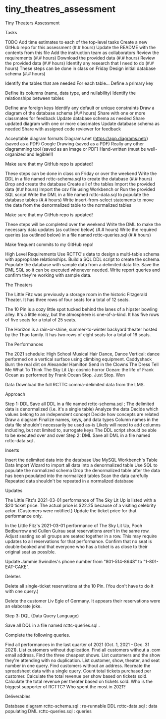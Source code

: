 ﻿# tiny_theatres_assessment
Tiny Theaters Assessment

Tasks

TODO Add time estimates to each of the top-level tasks
 Create a new GitHub repo for this assessment (#.# hours)
 Update the README with the contents from this file
 Add the instruction team as collaborators
 Review the requirements (#.# hours)
 Download the provided data (#.# hours)
 Review the provided data (#.# hours)
 Identify any research that I need to do (#.# hours)
These steps can be done in class on Friday
 Design initial database schema (#.# hours)

 Identify the tables that are needed
 For each table...
Define a primary key

Define its columns (name, data type, and nullability)
 Identify the relationships between tables
 
Define any foreign keys
 Identify any default or unique constraints
 Draw a diagram of the database schema (#.# hours)
 Share with one or more classmates for feedback
 Update database schema as needed
 Share updated diagram with one or more classmates
 Update database schema as needed
 Share with assigned code reviewer for feedback
 
Acceptable diagram formats
Diagrams.net (https://app.diagrams.net/) (saved as a PDF)
Google Drawing (saved as a PDF)
Really any other diagramming tool (saved as an image or PDF)
Hand-written (must be well-organized and legible!!)

Make sure that my GitHub repo is updated!

These steps can be done in class on Friday or over the weekend
 Write the DDL in a file named rcttc-schema.sql to create the database (#.# hours)
 Drop and create the database
 Create all of the tables
 Import the provided data (#.# hours)
 Import the csv file using Workbench or
 Run the provided SQL script
 Write the DML in a file named rcttc-data.sql to populate the database tables (#.#
hours)
 Write insert-from-select statements to move the data from the denormalized table
to the normalized tables

Make sure that my GitHub repo is updated!

These steps will be completed over the weekend
 Write the DML to make the necessary data updates (as outlined below) (#.# hours)
 Write the required queries (as outlined below) in a file named rcttc-queries.sql (#.#
hours)

Make frequent commits to my GitHub repo!

High Level Requirements
Use RCTTC's data to design a multi-table schema with appropriate relationships.
Build a SQL DDL script to create the schema.
Populate the database with sample data from a delimited data file. Save the DML SQL
so it can be executed whenever needed.
Write report queries and confirm they're working with sample data.

The Theaters

The Little Fitz was previously a storage room in the historic Fitzgerald Theater. It has three
rows of four seats for a total of 12 seats.

The 10 Pin is a cozy little spot tucked behind the lanes of a hipster bowling alley. It's a little noisy, but the atmosphere is one-of-a-kind. It has five rows of five seats for a total of 25 seats.

The Horizon is a rain-or-shine, summer-to-winter backyard theater hosted by the Thao
family. It has two rows of eight seats for a total of 16 seats.

The Performances

The 2021 schedule:
High School Musical
Hair
Dance, Dance Vertical: dance performed on a vertical surface using climbing
equipment.
Caddyshack
Burr: the real dirt on Alexander Hamilton
Send in the Clowns
The Dress
Tell Me What To Think
The Sky Lit Up: cosmic horror
Ocean: the life of Frank Ocean as performed by Frank Ocean
Stop. Just Stop.
Wen

Data
Download the full RCTTC comma-delimited data from the LMS.

Approach

Step 1: DDL
Save all DDL in a file named rcttc-schema.sql ;
The delimited data is denormalized (i.e. it's a single table)
Analyze the data
Decide which values belong to an independent concept
Decide how concepts are related
Draw a diagram
Finalize names, keys, and data types
Column names in the data file shouldn't necessarily be used as-is
Likely will need to add columns including, but not limited to, surrogate keys
The DDL script should be able to be executed over and over
Step 2: DML
Save all DML in a file named rcttc-data.sql .

Inserts

Insert the delimited data into the database
Use MySQL Workbench's Table Data Import Wizard to import all data into a
denormalized table
Use SQL to populate the normalized schema
Drop the denormalized table after the data has been populated into the normalized
tables
Scan the data carefully
Repeated data shouldn't be repeated in a normalized database

Updates

The Little Fitz's 2021-03-01 performance of The Sky Lit Up is listed with a $20 ticket
price. The actual price is $22.25 because of a visiting celebrity actor. (Customers were
notified.) Update the ticket price for that performance only.

In the Little Fitz's 2021-03-01 performance of The Sky Lit Up, Pooh Bedburrow and
Cullen Guirau seat reservations aren't in the same row. Adjust seating so all groups are
seated together in a row. This may require updates to all reservations for that
performance. Confirm that no seat is double-booked and that everyone who has a
ticket is as close to their original seat as possible.

Update Jammie Swindles's phone number from "801-514-8648" to "1-801-EAT-CAKE".

Deletes

Delete all single-ticket reservations at the 10 Pin. (You don't have to do it with one
query.)

Delete the customer Liv Egle of Germany. It appears their reservations were an
elaborate joke.

Step 3: DQL (Data Query Language)

Save all DQL in a file named rcttc-queries.sql .

Complete the following queries.

Find all performances in the last quarter of 2021 (Oct. 1, 2021 - Dec. 31 2021).
List customers without duplication.
Find all customers without a .com email address.
Find the three cheapest shows.
List customers and the show they're attending with no duplication.
List customer, show, theater, and seat number in one query.
Find customers without an address.
Recreate the spreadsheet data with a single query.
Count total tickets purchased per customer.
Calculate the total revenue per show based on tickets sold.
Calculate the total revenue per theater based on tickets sold.
Who is the biggest supporter of RCTTC? Who spent the most in 2021?

Deliverables

Database diagram
rcttc-schema.sql : re-runnable DDL
rcttc-data.sql : data populating DML
rcttc-queries.sql : queries
